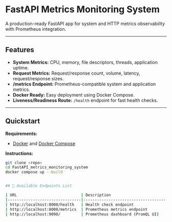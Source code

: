 # FastAPI Metrics Monitoring System

A production-ready FastAPI app for system and HTTP metrics observability with Prometheus integration.

---

## Features

- **System Metrics:** CPU, memory, file descriptors, threads, application uptime.
- **Request Metrics:** Request/response count, volume, latency, request/response sizes.
- **/metrics Endpoint:** Prometheus-compatible system and application metrics.
- **Docker Ready:** Easy deployment using Docker Compose.
- **Liveness/Readiness Route:** `/health` endpoint for fast health checks.

---

## Quickstart

**Requirements:**  
- [Docker](https://www.docker.com/) and [Docker Compose](https://docs.docker.com/compose/)

**Instructions:**
```bash
git clone <repo>
cd FastAPI_metrics_monitoring_system
docker compose up --build


## 🚦 Available Endpoints List

| URL                            | Description                        |
|--------------------------------|------------------------------------|
| http://localhost:8000/health   | Health check endpoint              |
| http://localhost:8000/metrics  | Prometheus metrics endpoint        |
| http://localhost:9090/         | Prometheus dashboard (PromQL UI)   |

